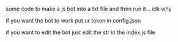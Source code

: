 some code to make a js bot into a txt file and then run it... idk why

if you want the bot to work put ur token in config.json

if you want to edit the bot just edit the str in the index.js file
